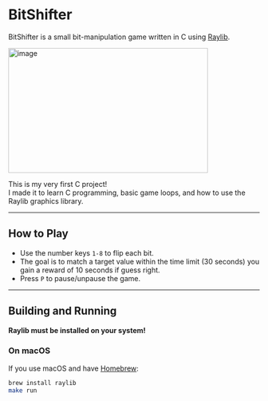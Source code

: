 # BitShifter

BitShifter is a small bit-manipulation game written in C using [Raylib](https://www.raylib.com/).

<img width="400" height="250" alt="image" src="https://github.com/user-attachments/assets/d9095f80-3bcd-45b6-b884-f5a7c2a3fbcd" />


This is my very first C project!  
I made it to learn C programming, basic game loops, and how to use the Raylib graphics library.

---

## How to Play

- Use the number keys `1-8` to flip each bit.
- The goal is to match a target value within the time limit (30 seconds) you gain a reward of 10 seconds if guess right.
- Press `P` to pause/unpause the game.

---

## Building and Running

**Raylib must be installed on your system!**

### On macOS

If you use macOS and have [Homebrew](https://brew.sh/):

```sh
brew install raylib
make run
